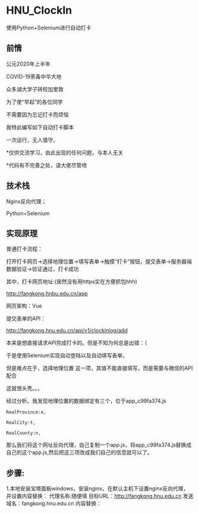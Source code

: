 # HNU_ClockIn
使用Python+Selenium进行自动打卡




## 前情

公元2020年上半年

COVID-19荼毒中华大地

众多湖大学子转校加里敦

为了使“早起”的各位同学

不需要因为忘记打卡而烦恼

我特此编写如下自动打卡脚本

一次运行，无人值守。

*仅供交流学习，由此出现的任何问题，与本人无关

*代码有不完善之处，请大佬尽管喷

## 技术栈
Nginx反向代理；

Python+Selenium

## 实现原理

普通打卡流程：

打开打卡网页->选择地理位置->填写表单->触摸“打卡”按钮，提交表单->服务器端数据验证->验证通过，打卡成功

其中，打卡网页地址:(居然没有用https实在方便抓包hhh)

http://fangkong.hnbu.edu.cn/app

网页架构：Vue

提交表单的API：

http://fangkong.hnu.edu.cn/api/v1/clockinlog/add

本来是想直接请求API完成打卡的。但是不知为何总是出错：（

于是使用Selenium实现自动登陆以及自动填写表单。

但是难点在于，选择地理位置 这一项，其值不能直接填写，而是需要与微信的API配合

这就很头秃。。。

经过分析。我发现地理位置的数据绑定有三个，位于app_c99fa374.js

	RealProvince:e,
	
	RealCity:t,
	
	RealCounty:n,
	

那么我们将这个网址反向代理，自己复制一个app.js，将app_c99fa374.js替换成自己的这个app.js,然后把这三项改成我们自己的信息就可以了。


## 步骤:

1.本地安装宝塔面板windows，安装nginx，在默认主机下设置nginx反向代理，并设置内容替换：
代理名称:随便填
目标URL：http://fangkong.hnu.edu.cn 发送域名：fangkong.hnu.edu.cn
内容替换：<script src=static/js/app.c99fa379.js>   替换为 <script src="http://127.0.0.1/js/app.js">

2.新建网站，端口为81.
把app.c99fa379.js Copy到新建网站目录/js/app.js，用文本编辑器打开，修改上述三项信息，比如

	RealProvince:"湖南省",
	
	RealCity:"长沙市",
	
	RealCounty:"岳麓区",
	

3.安装python运行环境，下载Chrome浏览器或国产双核浏览器以及相应版本的Chromedriver。
Chromedriver下载地址：http://npm.taobao.org/mirrors/chromedriver/
注意：要查看你的浏览器Chrome内核版本号。方法：点击浏览器的帮助->关于，大概率会出现，比如是78,就下载chromedriver 78开头的driver

4.按照源代码提示进行修改并运行即可。















